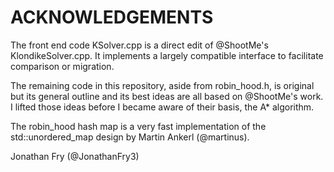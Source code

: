 # ACKNOWLEDGEMENTS

The front end code KSolver.cpp is a direct edit of @ShootMe's KlondikeSolver.cpp.
It implements a largely compatible interface to facilitate comparison or migration.

The remaining code in this repository, aside from robin_hood.h, is original 
but its general outline 
and its best ideas are all based on @ShootMe's work.  I lifted those ideas before 
I became aware of their basis, the A* algorithm.

The robin_hood hash map is a very fast implementation of the std::unordered_map design by
Martin Ankerl \(@martinus\).

Jonathan Fry \(@JonathanFry3\)